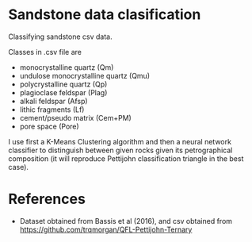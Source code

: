 # Sandstone data clasification

Classifying sandstone csv data.

Classes in .csv file are

- monocrystalline quartz (Qm)
- undulose monocrystalline quartz (Qmu)
- polycrystalline quartz (Qp)
- plagioclase feldspar (Plag)
- alkali feldspar (Afsp)
- lithic fragments (Lf)
- cement/pseudo matrix (Cem+PM)
- pore space (Pore)

I use first a K-Means Clustering algorithm and then a neural network classifier to distinguish between given rocks given its petrographical composition (it will reproduce Pettijohn classification triangle in the best case).

# References

- Dataset obtained from Bassis et al (2016), and csv obtained from https://github.com/trqmorgan/QFL-Pettijohn-Ternary
